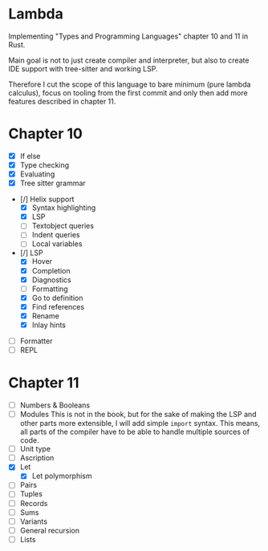# Lambda
Implementing "Types and Programming Languages" chapter 10 and 11 in Rust.

Main goal is not to just create compiler and interpreter, but also to create IDE support with tree-sitter and working LSP.

Therefore I cut the scope of this language to bare minimum (pure lambda calculus), focus on tooling from the first commit and only then add more features described in chapter 11.

# Chapter 10

* [x] If else
* [x] Type checking
* [x] Evaluating
* [x] Tree sitter grammar
* [/] Helix support
    * [x] Syntax highlighting
    * [x] LSP
    * [ ] Textobject queries
    * [ ] Indent queries
    * [ ] Local variables
* [/] LSP
    * [x] Hover
    * [x] Completion
    * [x] Diagnostics
    * [ ] Formatting
    * [x] Go to definition
    * [x] Find references
    * [x] Rename
    * [x] Inlay hints
* [ ] Formatter
* [ ] REPL

# Chapter 11
* [ ] Numbers & Booleans
* [ ] Modules
    This is not in the book, but for the sake of making
    the LSP and other parts more extensible, I will add
    simple `import` syntax. This means, all parts of the compiler have to be 
    able to handle multiple sources of code.
* [ ] Unit type
* [ ] Ascription
* [x] Let
    * [x] Let polymorphism
* [ ] Pairs
* [ ] Tuples
* [ ] Records
* [ ] Sums
* [ ] Variants
* [ ] General recursion
* [ ] Lists
